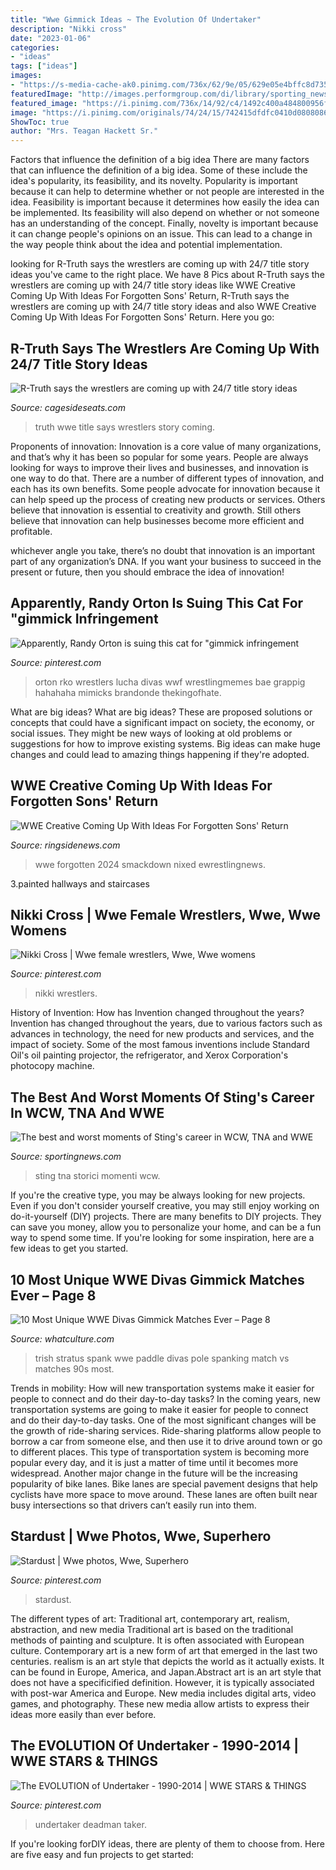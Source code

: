 ```yaml
---
title: "Wwe Gimmick Ideas ~ The Evolution Of Undertaker"
description: "Nikki cross"
date: "2023-01-06"
categories:
- "ideas"
tags: ["ideas"]
images:
- "https://s-media-cache-ak0.pinimg.com/736x/62/9e/05/629e05e4bffc8d7357d375e17fea7d7e.jpg"
featuredImage: "http://images.performgroup.com/di/library/sporting_news/6b/b0/joker-sting-ftr_1bhxqahndcy8y1v51crolst9uu.jpg?t=1889892175"
featured_image: "https://i.pinimg.com/736x/14/92/c4/1492c400a484800956fd4ffbe0ceffe5.jpg"
image: "https://i.pinimg.com/originals/74/24/15/742415dfdfc0410d080808628feadd6a.jpg"
ShowToc: true
author: "Mrs. Teagan Hackett Sr."
---
```



Factors that influence the definition of a big idea
There are many factors that can influence the definition of a big idea. Some of these include the idea's popularity, its feasibility, and its novelty. Popularity is important because it can help to determine whether or not people are interested in the idea. Feasibility is important because it determines how easily the idea can be implemented. Its feasibility will also depend on whether or not someone has an understanding of the concept. Finally, novelty is important because it can change people's opinions on an issue. This can lead to a change in the way people think about the idea and potential implementation.

	

		
looking for R-Truth says the wrestlers are coming up with 24/7 title story ideas you've came to the right place. We have 8 Pics about R-Truth says the wrestlers are coming up with 24/7 title story ideas like WWE Creative Coming Up With Ideas For Forgotten Sons&#039; Return, R-Truth says the wrestlers are coming up with 24/7 title story ideas and also WWE Creative Coming Up With Ideas For Forgotten Sons&#039; Return. Here you go:
		
    
## R-Truth Says The Wrestlers Are Coming Up With 24/7 Title Story Ideas

<img loading=lazy src="https://cdn.vox-cdn.com/thumbor/ycOf0L9WVA6t8xlFbV1OVJfF9ug=/0x0:1200x675/1200x800/filters:focal(504x242:696x434)/cdn.vox-cdn.com/uploads/chorus_image/image/64719535/20190702_SD_seg4__0beab5eb9245c5c2971f1518bd1b0156.0.jpg" onerror="this.onerror=null;this.src='https://tse3.mm.bing.net/th?id=OIP.wZ1nkPnN4yUBBqwdWpSkRQHaE8&amp;pid=15.1';" alt="R-Truth says the wrestlers are coming up with 24/7 title story ideas">

_Source: cagesideseats.com_

>truth wwe title says wrestlers story coming. 

	

Proponents of innovation:
Innovation is a core value of many organizations, and that’s why it has been so popular for some years. People are always looking for ways to improve their lives and businesses, and innovation is one way to do that. There are a number of different types of innovation, and each has its own benefits.
Some people advocate for innovation because it can help speed up the process of creating new products or services. Others believe that innovation is essential to creativity and growth. Still others believe that innovation can help businesses become more efficient and profitable.

 whichever angle you take, there’s no doubt that innovation is an important part of any organization’s DNA. If you want your business to succeed in the present or future, then you should embrace the idea of innovation!

    
## Apparently, Randy Orton Is Suing This Cat For &quot;gimmick Infringement

<img loading=lazy src="https://i.pinimg.com/originals/d3/fb/e1/d3fbe15f6a3df4321347e019136fa4d1.jpg" onerror="this.onerror=null;this.src='https://tse1.mm.bing.net/th?id=OIP.gPGIvpP6PMbuRwKo9ObGJAAAAA&amp;pid=15.1';" alt="Apparently, Randy Orton is suing this cat for &quot;gimmick infringement">

_Source: pinterest.com_

>orton rko wrestlers lucha divas wwf wrestlingmemes bae grappig hahahaha mimicks brandonde thekingofhate. 

	

What are big ideas?
What are big ideas? These are proposed solutions or concepts that could have a significant impact on society, the economy, or social issues. They might be new ways of looking at old problems or suggestions for how to improve existing systems. Big ideas can make huge changes and could lead to amazing things happening if they're adopted.

    
## WWE Creative Coming Up With Ideas For Forgotten Sons&#039; Return

<img loading=lazy src="https://www.ringsidenews.com/wp-content/uploads/2020/06/forgotten-sons-4.jpg" onerror="this.onerror=null;this.src='https://tse1.mm.bing.net/th?id=OIP.50kA3XNfi7-QJ2mkf_eC1wHaEo&amp;pid=15.1';" alt="WWE Creative Coming Up With Ideas For Forgotten Sons&#039; Return">

_Source: ringsidenews.com_

>wwe forgotten 2024 smackdown nixed ewrestlingnews. 

	

3.painted hallways and staircases

    
## Nikki Cross | Wwe Female Wrestlers, Wwe, Wwe Womens

<img loading=lazy src="https://i.pinimg.com/736x/14/92/c4/1492c400a484800956fd4ffbe0ceffe5.jpg" onerror="this.onerror=null;this.src='https://tse4.mm.bing.net/th?id=OIP.vNhoWpmj3FsYqnEgjJOT-QHaFj&amp;pid=15.1';" alt="Nikki Cross | Wwe female wrestlers, Wwe, Wwe womens">

_Source: pinterest.com_

>nikki wrestlers. 

	

History of Invention: How has Invention changed throughout the years?
Invention has changed throughout the years, due to various factors such as advances in technology, the need for new products and services, and the impact of society. Some of the most famous inventions include Standard Oil's oil painting projector, the refrigerator, and Xerox Corporation's photocopy machine.

    
## The Best And Worst Moments Of Sting&#039;s Career In WCW, TNA And WWE

<img loading=lazy src="http://images.performgroup.com/di/library/sporting_news/6b/b0/joker-sting-ftr_1bhxqahndcy8y1v51crolst9uu.jpg?t=1889892175" onerror="this.onerror=null;this.src='https://tse3.mm.bing.net/th?id=OIP.qZwNoWdvlM4zJ_cF8upOiQHaEK&amp;pid=15.1';" alt="The best and worst moments of Sting&#039;s career in WCW, TNA and WWE">

_Source: sportingnews.com_

>sting tna storici momenti wcw. 

	

If you're the creative type, you may be always looking for new projects. Even if you don't consider yourself creative, you may still enjoy working on do-it-yourself (DIY) projects. There are many benefits to DIY projects. They can save you money, allow you to personalize your home, and can be a fun way to spend some time. If you're looking for some inspiration, here are a few ideas to get you started.

    
## 10 Most Unique WWE Divas Gimmick Matches Ever – Page 8

<img loading=lazy src="https://cdn3.whatculture.com/images/2014/06/paddle-on-a-pole.jpg" onerror="this.onerror=null;this.src='https://tse4.mm.bing.net/th?id=OIP.-1n3yz811GsrSwOzW--8DgHaDt&amp;pid=15.1';" alt="10 Most Unique WWE Divas Gimmick Matches Ever – Page 8">

_Source: whatculture.com_

>trish stratus spank wwe paddle divas pole spanking match vs matches 90s most. 

	

Trends in mobility: How will new transportation systems make it easier for people to connect and do their day-to-day tasks?
In the coming years, new transportation systems are going to make it easier for people to connect and do their day-to-day tasks. One of the most significant changes will be the growth of ride-sharing services. Ride-sharing platforms allow people to borrow a car from someone else, and then use it to drive around town or go to different places. This type of transportation system is becoming more popular every day, and it is just a matter of time until it becomes more widespread.
Another major change in the future will be the increasing popularity of bike lanes. Bike lanes are special pavement designs that help cyclists have more space to move around. These lanes are often built near busy intersections so that drivers can’t easily run into them.

    
## Stardust | Wwe Photos, Wwe, Superhero

<img loading=lazy src="https://i.pinimg.com/originals/74/24/15/742415dfdfc0410d080808628feadd6a.jpg" onerror="this.onerror=null;this.src='https://tse1.mm.bing.net/th?id=OIP.iOggMYaCigPHDQAVxvxq5gHaHa&amp;pid=15.1';" alt="Stardust | Wwe photos, Wwe, Superhero">

_Source: pinterest.com_

>stardust. 

	

The different types of art: Traditional art, contemporary art, realism, abstraction, and new media
Traditional art is based on the traditional methods of painting and sculpture. It is often associated with European culture. Contemporary art is a new form of art that emerged in the last two centuries. realism is an art style that depicts the world as it actually exists. It can be found in Europe, America, and Japan.Abstract art is an art style that does not have a specificified definition. However, it is typically associated with post-war America and Europe. New media includes digital arts, video games, and photography. These new media allow artists to express their ideas more easily than ever before.

    
## The EVOLUTION Of Undertaker - 1990-2014 | WWE STARS &amp; THINGS

<img loading=lazy src="https://s-media-cache-ak0.pinimg.com/736x/62/9e/05/629e05e4bffc8d7357d375e17fea7d7e.jpg" onerror="this.onerror=null;this.src='https://tse4.mm.bing.net/th?id=OIP.Ew8fBzusj5acI-cJ7ekANgHaFj&amp;pid=15.1';" alt="The EVOLUTION of Undertaker - 1990-2014 | WWE STARS &amp; THINGS">

_Source: pinterest.com_

>undertaker deadman taker. 

	

If you're looking forDIY ideas, there are plenty of them to choose from. Here are five easy and fun projects to get started: 


